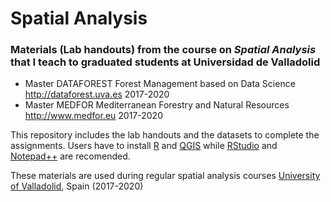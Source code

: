 # Spatial Analysis
### Materials (Lab handouts) from the course on *Spatial Analysis* that I teach to graduated students at Universidad de Valladolid

* Master DATAFOREST Forest Management based on Data Science  http://dataforest.uva.es  2017-2020
* Master MEDFOR Mediterranean Forestry and Natural Resources http://www.medfor.eu  2017-2020

This repository includes the lab handouts and the datasets to complete the assignments.
Users have to install [R](https://cran.r-project.org/) and [QGIS](https://www.qgis.org/en/site/forusers/download.html)  while [RStudio](https://cran.r-project.org/) and [Notepad++](https://notepad-plus-plus.org/) are recomended.

These materials are used during regular spatial analysis courses [University of Valladolid](http://www.uva.es), Spain (2017-2020)

